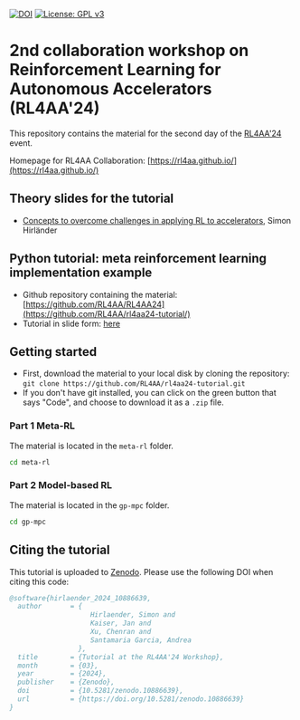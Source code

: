 [![DOI](https://zenodo.org/badge/700362904.svg)](https://zenodo.org/doi/10.5281/zenodo.10886639)
[![License: GPL v3](https://img.shields.io/badge/License-GPLv3-blue.svg)](https://www.gnu.org/licenses/gpl-3.0)

# 2nd collaboration workshop on Reinforcement Learning for Autonomous Accelerators (RL4AA'24)

This repository contains the material for the second day of the [RL4AA'24](https://indico.scc.kit.edu/event/3746/timetable/#all.detailed) event.

Homepage for RL4AA Collaboration: [https://rl4aa.github.io/](https://rl4aa.github.io/)

## Theory slides for the tutorial

- [Concepts to overcome challenges in applying RL to accelerators](https://indico.scc.kit.edu/event/3746/sessions/3777/), Simon Hirländer

## Python tutorial: meta reinforcement learning implementation example

- Github repository containing the material: [https://github.com/RL4AA/RL4AA24](https://github.com/RL4AA/rl4aa24-tutorial/)
- Tutorial in slide form: [here](https://rl4aa.github.io/rl4aa24-tutorial/)

## Getting started

- First, download the material to your local disk by cloning the repository:
`git clone https://github.com/RL4AA/rl4aa24-tutorial.git`
- If you don't have git installed, you can click on the green button that says "Code", and choose to download it as a `.zip` file.

### Part 1 Meta-RL

The material is located in the `meta-rl` folder.

```bash
cd meta-rl
```

### Part 2 Model-based RL

The material is located in the `gp-mpc` folder.

```bash
cd gp-mpc
```

## Citing the tutorial

This tutorial is uploaded to [Zenodo](https://zenodo.org/doi/10.5281/zenodo.10886639).
Please use the following DOI when citing this code:

```bibtex
@software{hirlaender_2024_10886639,
  author       = {
                    Hirlaender, Simon and
                    Kaiser, Jan and
                    Xu, Chenran and
                    Santamaria Garcia, Andrea
                 },
  title        = {Tutorial at the RL4AA'24 Workshop},
  month        = {03},
  year         = {2024},
  publisher    = {Zenodo},
  doi          = {10.5281/zenodo.10886639},
  url          = {https://doi.org/10.5281/zenodo.10886639}
}
```
